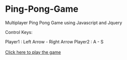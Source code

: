 # Ping-Pong-Game
Multiplayer Ping Pong Game using Javascript and Jquery

Control Keys:

Player1 : Left Arrow - Right Arrow
Player2 : A - S
<br><br>
<a href='https://itsmepvr.github.io/ping_pong_game/'>Click here to play the game</a>

